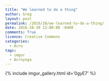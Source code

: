 ```yaml
---
title: "We learned to do a thing"
author: Greg
layout: post
permalink: /2016/10/we-learned-to-do-a-thing/
date: 2016-10-30 12:00:00 -0400
comments: True
licence: Creative Commons
categories:
  - Acro
tags:
  - imgur
  - Acroyoga
---
```


{% include imgur_gallery.html id='0gyE7' %}
